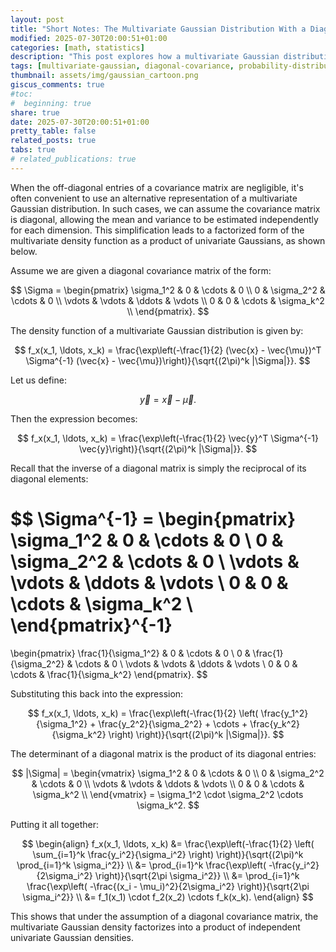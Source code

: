 ```yaml
---
layout: post
title: "Short Notes: The Multivariate Gaussian Distribution With a Diagonal Covariance Matrix"
modified: 2025-07-30T20:00:51+01:00
categories: [math, statistics]
description: "This post explores how a multivariate Gaussian distribution simplifies when the covariance matrix is diagonal. By breaking down the math, we show how the density function factorizes into a product of independent univariate Gaussians—making both interpretation and computation more tractable."
tags: [multivariate-gaussian, diagonal-covariance, probability-distribution]
thumbnail: assets/img/gaussian_cartoon.png
giscus_comments: true
#toc:
#  beginning: true
share: true
date: 2025-07-30T20:00:51+01:00
pretty_table: false
related_posts: true
tabs: true
# related_publications: true
---
```


When the off-diagonal entries of a covariance matrix are negligible, it's often convenient to use an alternative representation of a multivariate Gaussian distribution. In such cases, we can assume the covariance matrix is diagonal, allowing the mean and variance to be estimated independently for each dimension. This simplification leads to a factorized form of the multivariate density function as a product of univariate Gaussians, as shown below.

<!--more-->

Assume we are given a diagonal covariance matrix of the form:

$$
\Sigma =
\begin{pmatrix}
\sigma_1^2 & 0 & \cdots & 0 \\
0 & \sigma_2^2 & \cdots & 0 \\
\vdots & \vdots & \ddots & \vdots \\
0 & 0 & \cdots & \sigma_k^2 \\
\end{pmatrix}.
$$

The density function of a multivariate Gaussian distribution is given by:

$$
f_x(x_1, \ldots, x_k) = \frac{\exp\left(-\frac{1}{2} (\vec{x} - \vec{\mu})^T \Sigma^{-1} (\vec{x} - \vec{\mu})\right)}{\sqrt{(2\pi)^k |\Sigma|}}.
$$

Let us define:

$$
\vec{y} = \vec{x} - \vec{\mu}.
$$

Then the expression becomes:

$$
f_x(x_1, \ldots, x_k) = \frac{\exp\left(-\frac{1}{2} \vec{y}^T \Sigma^{-1} \vec{y}\right)}{\sqrt{(2\pi)^k |\Sigma|}}.
$$

Recall that the inverse of a diagonal matrix is simply the reciprocal of its diagonal elements:

$$
\Sigma^{-1} =
\begin{pmatrix}
\sigma_1^2 & 0 & \cdots & 0 \\
0 & \sigma_2^2 & \cdots & 0 \\
\vdots & \vdots & \ddots & \vdots \\
0 & 0 & \cdots & \sigma_k^2 \\
\end{pmatrix}^{-1}
=
\begin{pmatrix}
\frac{1}{\sigma_1^2} & 0 & \cdots & 0 \\
0 & \frac{1}{\sigma_2^2} & \cdots & 0 \\
\vdots & \vdots & \ddots & \vdots \\
0 & 0 & \cdots & \frac{1}{\sigma_k^2}
\end{pmatrix}.
$$

Substituting this back into the expression:

$$
f_x(x_1, \ldots, x_k) = \frac{\exp\left(-\frac{1}{2} \left( \frac{y_1^2}{\sigma_1^2} + \frac{y_2^2}{\sigma_2^2} + \cdots + \frac{y_k^2}{\sigma_k^2} \right) \right)}{\sqrt{(2\pi)^k |\Sigma|}}.
$$

The determinant of a diagonal matrix is the product of its diagonal entries:

$$
|\Sigma| =
\begin{vmatrix}
\sigma_1^2 & 0 & \cdots & 0 \\
0 & \sigma_2^2 & \cdots & 0 \\
\vdots & \vdots & \ddots & \vdots \\
0 & 0 & \cdots & \sigma_k^2 \\
\end{vmatrix}
= \sigma_1^2 \cdot \sigma_2^2 \cdots \sigma_k^2.
$$

Putting it all together:

$$
\begin{align}
f_x(x_1, \ldots, x_k)
&= \frac{\exp\left(-\frac{1}{2} \left( \sum_{i=1}^k \frac{y_i^2}{\sigma_i^2} \right) \right)}{\sqrt{(2\pi)^k \prod_{i=1}^k \sigma_i^2}} \\
&= \prod_{i=1}^k \frac{\exp\left( -\frac{y_i^2}{2\sigma_i^2} \right)}{\sqrt{2\pi \sigma_i^2}} \\
&= \prod_{i=1}^k \frac{\exp\left( -\frac{(x_i - \mu_i)^2}{2\sigma_i^2} \right)}{\sqrt{2\pi \sigma_i^2}} \\
&= f_1(x_1) \cdot f_2(x_2) \cdots f_k(x_k).
\end{align}
$$

This shows that under the assumption of a diagonal covariance matrix, the multivariate Gaussian density factorizes into a product of independent univariate Gaussian densities.
